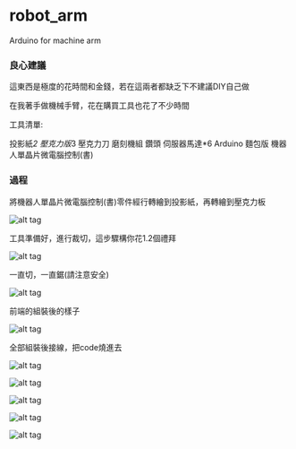 # robot_arm

Arduino for machine arm 

### 良心建議

這東西是極度的花時間和金錢，若在這兩者都缺乏下不建議DIY自己做

在我著手做機械手臂，花在購買工具也花了不少時間

工具清單:

投影紙*2
壓克力版*3
壓克力刀
磨刻機組
鑽頭
伺服器馬達*6
Arduino
麵包版
機器人單晶片微電腦控制(書)

### 過程

將機器人單晶片微電腦控制(書)零件經行轉繪到投影紙，再轉繪到壓克力板

![alt tag](https://imgur.com/QBSjDCM.jpg)

工具準備好，進行裁切，這步驟構你花1.2個禮拜

![alt tag](https://imgur.com/WxZZuso.jpg)

一直切，一直鋸(請注意安全)

![alt tag](https://imgur.com/PXtShPD.jpg)

前端的組裝後的樣子

![alt tag](https://imgur.com/77rubfA.jpg)

全部組裝後接線，把code燒進去

![alt tag](https://imgur.com/NXq8wV8.jpg)

![alt tag](https://imgur.com/XJeL6mJ.jpg)

![alt tag](https://imgur.com/JCoeVD0.jpg)

![alt tag](https://imgur.com/F26eLMA.jpg)

![alt tag](https://imgur.com/fVvUXhp.jpg)
